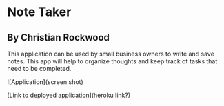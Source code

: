 # Note Taker 
## By Christian Rockwood

This application can be used by small business owners to write and save notes.
This app will help to organize thoughts and keep track of tasks that need to be completed.


![Application](screen shot)

[Link to deployed application](heroku link?)